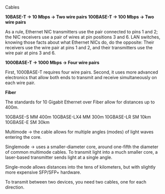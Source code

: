 Cables

**10BASE-T -> 10 Mbps -> Two wire pairs**
**100BASE-T -> 100 Mbps -> Two wire pairs**

As a rule, Ethernet NIC transmitters use the pair connected to pins 1 and 2; the NIC receivers use a pair of wires at pin positions 3 and 6. LAN switches, knowing those facts about what Ethernet NICs do, do the opposite: Their receivers use the wire pair at pins 1 and 2, and their transmitters use the wire pair at pins 3 and 6.

**1000BASE-T -> 1000 Mbps -> Four wire pairs**

First, 1000BASE-T requires four wire pairs. Second, it uses more advanced electronics that allow both ends to transmit and receive simultaneously on each wire pair.

**Fiber**

The standards for 10 Gigabit Ethernet over Fiber allow for distances up to 400m.

10GBASE-S MM 400m
10GBASE-LX4 MM 300m
10GBASE-LR SM 10km
10GBASE-E SM 30km

Multimode -> the cable allows for multiple angles (modes) of light waves entering the core.

Singlemode -> uses a smaller-diameter core, around one-fifth the diameter of common multimode cables. To transmit light into a much smaller core, a laser-based transmitter sends light at a single angle.

Single-mode allows distances into the tens of kilometers, but with slightly more expensive SFP/SFP+ hardware.

To transmit between two devices, you need two cables, one for each direction.